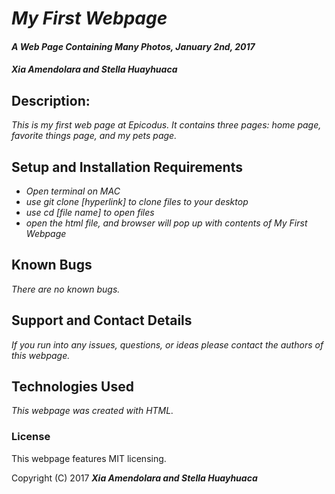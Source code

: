 # _My First Webpage_

#### _A Web Page Containing Many Photos, January 2nd, 2017_

#### _Xia Amendolara and Stella Huayhuaca_

## Description:

_This is my first web page at Epicodus. It contains three pages: home page, favorite things page, and my pets page._

## Setup and Installation Requirements

* _Open terminal on MAC_
* _use git clone [hyperlink] to clone files to your desktop_
* _use cd [file name] to open files_
* _open the html file, and browser will pop up with contents of My First Webpage_

## Known Bugs

_There are no known bugs._

## Support and Contact Details

_If you run into any issues, questions, or ideas please contact the authors of this webpage._

## Technologies Used

_This webpage was created with HTML._

### License

This webpage features MIT licensing.

Copyright (C) 2017 **_Xia Amendolara and Stella Huayhuaca_**
